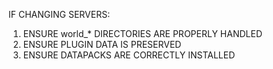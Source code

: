 IF CHANGING SERVERS:

1. ENSURE world_* DIRECTORIES ARE PROPERLY HANDLED
2. ENSURE PLUGIN DATA IS PRESERVED
3. ENSURE DATAPACKS ARE CORRECTLY INSTALLED
